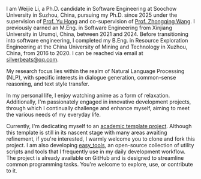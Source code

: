 I am Weijie Li, a Ph.D. candidate in Software Engineering at Soochow University in Suzhou, China, pursuing my Ph.D. since 2025 under the supervision of [Prof. Yu Hong](https://scst.suda.edu.cn/0c/f9/c11250a527609/page.htm) and co-supervision of [Prof. Zhongqing Wang](https://wangzqsuda.github.io). I previously earned an M.Eng. in Software Engineering from Xinjiang University in Urumqi, China, between 2021 and 2024. Before transitioning into software engineering, I completed my B.Eng. in Resource Exploration Engineering at the China University of Mining and Technology in Xuzhou, China, from 2016 to 2020. I can be reached via email at <a href="mailto:silverbeats@qq.com">silverbeats@qq.com</a>.

My research focus lies within the realm of Natural Language Processing (NLP), with specific interests in dialogue generation, common-sense reasoning, and text style transfer. 

In my personal life, I enjoy watching anime as a form of relaxation. Additionally, I'm passionately engaged in innovative development projects, through which I continually challenge and enhance myself, aiming to meet the various needs of my everyday life. 

Currently, I'm dedicating myself to an [academic template project](https://github.com/SilverBeats/academic-page). Although this template is still in its nascent stage with many areas awaiting refinement, if you're interested, I warmly welcome you to clone and fork this project. I am also developing [easy_tools](https://github.com/SilverBeats/easy_tools), an open-source collection of utility scripts and tools that I frequently use in my daily development workflow. The project is already available on GitHub and is designed to streamline common programming tasks. You're welcome to explore, use, or contribute to it.
